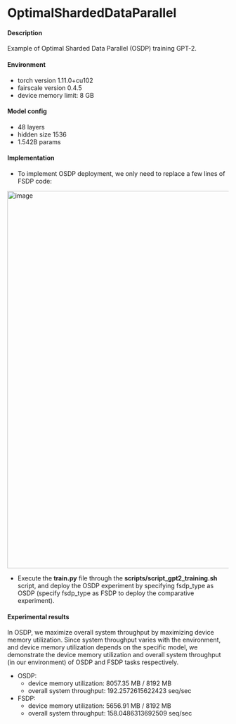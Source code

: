 # OptimalShardedDataParallel

#### Description

Example of Optimal Sharded Data Parallel (OSDP) training GPT-2.

#### Environment

- torch version 1.11.0+cu102
- fairscale version 0.4.5
- device memory limit: 8 GB

#### Model config

- 48 layers
- hidden size 1536
- 1.542B params

#### Implementation

- To implement OSDP deployment, we only need to replace a few lines of FSDP code: 
<img width="858" alt="image" src="https://user-images.githubusercontent.com/85312798/169662228-b6afe5ec-5d56-4aa7-92dd-6e6c12af456f.png">

- Execute the  **train.py**  file through the  **scripts/script_gpt2_training.sh**  script, and deploy the OSDP experiment by specifying fsdp_type as OSDP (specify fsdp_type as FSDP to deploy the comparative experiment).

#### Experimental results

In OSDP, we maximize overall system throughput by maximizing device memory utilization. Since system throughput varies with the environment, and device memory utilization depends on the specific model, we demonstrate the device memory utilization and overall system throughput (in our environment) of OSDP and FSDP tasks respectively.

- OSDP: 
  - device memory utilization: 8057.35 MB / 8192 MB  
  - overall system throughput: 192.2572615622423 seq/sec
- FSDP:
  - device memory utilization: 5656.91 MB / 8192 MB  
  - overall system throughput: 158.0486313692509 seq/sec
